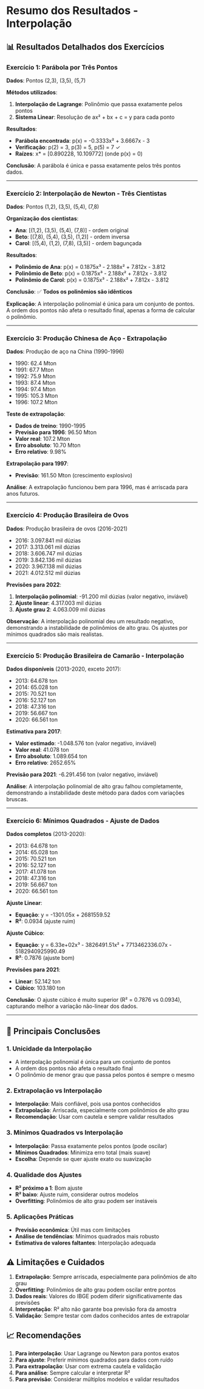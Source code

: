 # Resumo dos Resultados - Interpolação

## 📊 Resultados Detalhados dos Exercícios

### Exercício 1: Parábola por Três Pontos

**Dados**: Pontos (2,3), (3,5), (5,7)

**Métodos utilizados**:
1. **Interpolação de Lagrange**: Polinômio que passa exatamente pelos pontos
2. **Sistema Linear**: Resolução de ax² + bx + c = y para cada ponto

**Resultados**:
- **Parábola encontrada**: p(x) = -0.3333x² + 3.6667x - 3
- **Verificação**: p(2) = 3, p(3) = 5, p(5) = 7 ✓
- **Raízes**: x* = [0.890228, 10.109772] (onde p(x) = 0)

**Conclusão**: A parábola é única e passa exatamente pelos três pontos dados.

---

### Exercício 2: Interpolação de Newton - Três Cientistas

**Dados**: Pontos (1,2), (3,5), (5,4), (7,8)

**Organização dos cientistas**:
- **Ana**: [(1,2), (3,5), (5,4), (7,8)] - ordem original
- **Beto**: [(7,8), (5,4), (3,5), (1,2)] - ordem inversa  
- **Carol**: [(5,4), (1,2), (7,8), (3,5)] - ordem bagunçada

**Resultados**:
- **Polinômio de Ana**: p(x) = 0.1875x³ - 2.188x² + 7.812x - 3.812
- **Polinômio de Beto**: p(x) = 0.1875x³ - 2.188x² + 7.812x - 3.812
- **Polinômio de Carol**: p(x) = 0.1875x³ - 2.188x² + 7.812x - 3.812

**Conclusão**: ✅ **Todos os polinômios são idênticos**

**Explicação**: A interpolação polinomial é única para um conjunto de pontos. A ordem dos pontos não afeta o resultado final, apenas a forma de calcular o polinômio.

---

### Exercício 3: Produção Chinesa de Aço - Extrapolação

**Dados**: Produção de aço na China (1990-1996)
- 1990: 62.4 Mton
- 1991: 67.7 Mton
- 1992: 75.9 Mton
- 1993: 87.4 Mton
- 1994: 97.4 Mton
- 1995: 105.3 Mton
- 1996: 107.2 Mton

**Teste de extrapolação**:
- **Dados de treino**: 1990-1995
- **Previsão para 1996**: 96.50 Mton
- **Valor real**: 107.2 Mton
- **Erro absoluto**: 10.70 Mton
- **Erro relativo**: 9.98%

**Extrapolação para 1997**:
- **Previsão**: 161.50 Mton (crescimento explosivo)

**Análise**: A extrapolação funcionou bem para 1996, mas é arriscada para anos futuros.

---

### Exercício 4: Produção Brasileira de Ovos

**Dados**: Produção brasileira de ovos (2016-2021)
- 2016: 3.097.841 mil dúzias
- 2017: 3.313.061 mil dúzias
- 2018: 3.606.747 mil dúzias
- 2019: 3.842.136 mil dúzias
- 2020: 3.967.138 mil dúzias
- 2021: 4.012.512 mil dúzias

**Previsões para 2022**:
1. **Interpolação polinomial**: -91.200 mil dúzias (valor negativo, inviável)
2. **Ajuste linear**: 4.317.003 mil dúzias
3. **Ajuste grau 2**: 4.063.009 mil dúzias

**Observação**: A interpolação polinomial deu um resultado negativo, demonstrando a instabilidade de polinômios de alto grau. Os ajustes por mínimos quadrados são mais realistas.

---

### Exercício 5: Produção Brasileira de Camarão - Interpolação

**Dados disponíveis** (2013-2020, exceto 2017):
- 2013: 64.678 ton
- 2014: 65.028 ton
- 2015: 70.521 ton
- 2016: 52.127 ton
- 2018: 47.316 ton
- 2019: 56.667 ton
- 2020: 66.561 ton

**Estimativa para 2017**:
- **Valor estimado**: -1.048.576 ton (valor negativo, inviável)
- **Valor real**: 41.078 ton
- **Erro absoluto**: 1.089.654 ton
- **Erro relativo**: 2652.65%

**Previsão para 2021**: -6.291.456 ton (valor negativo, inviável)

**Análise**: A interpolação polinomial de alto grau falhou completamente, demonstrando a instabilidade deste método para dados com variações bruscas.

---

### Exercício 6: Mínimos Quadrados - Ajuste de Dados

**Dados completos** (2013-2020):
- 2013: 64.678 ton
- 2014: 65.028 ton
- 2015: 70.521 ton
- 2016: 52.127 ton
- 2017: 41.078 ton
- 2018: 47.316 ton
- 2019: 56.667 ton
- 2020: 66.561 ton

**Ajuste Linear**:
- **Equação**: y = -1301.05x + 2681559.52
- **R²**: 0.0934 (ajuste ruim)

**Ajuste Cúbico**:
- **Equação**: y = 6.33e+02x³ - 3826491.51x² + 7713462336.07x - 5182940925990.49
- **R²**: 0.7876 (ajuste bom)

**Previsões para 2021**:
- **Linear**: 52.142 ton
- **Cúbico**: 103.180 ton

**Conclusão**: O ajuste cúbico é muito superior (R² = 0.7876 vs 0.0934), capturando melhor a variação não-linear dos dados.

---

## 🎯 Principais Conclusões

### 1. Unicidade da Interpolação
- A interpolação polinomial é única para um conjunto de pontos
- A ordem dos pontos não afeta o resultado final
- O polinômio de menor grau que passa pelos pontos é sempre o mesmo

### 2. Extrapolação vs Interpolação
- **Interpolação**: Mais confiável, pois usa pontos conhecidos
- **Extrapolação**: Arriscada, especialmente com polinômios de alto grau
- **Recomendação**: Usar com cautela e sempre validar resultados

### 3. Mínimos Quadrados vs Interpolação
- **Interpolação**: Passa exatamente pelos pontos (pode oscilar)
- **Mínimos Quadrados**: Minimiza erro total (mais suave)
- **Escolha**: Depende se quer ajuste exato ou suavização

### 4. Qualidade dos Ajustes
- **R² próximo a 1**: Bom ajuste
- **R² baixo**: Ajuste ruim, considerar outros modelos
- **Overfitting**: Polinômios de alto grau podem ser instáveis

### 5. Aplicações Práticas
- **Previsão econômica**: Útil mas com limitações
- **Análise de tendências**: Mínimos quadrados mais robusto
- **Estimativa de valores faltantes**: Interpolação adequada

## ⚠️ Limitações e Cuidados

1. **Extrapolação**: Sempre arriscada, especialmente para polinômios de alto grau
2. **Overfitting**: Polinômios de alto grau podem oscilar entre pontos
3. **Dados reais**: Valores do IBGE podem diferir significativamente das previsões
4. **Interpretação**: R² alto não garante boa previsão fora da amostra
5. **Validação**: Sempre testar com dados conhecidos antes de extrapolar

## 📈 Recomendações

1. **Para interpolação**: Usar Lagrange ou Newton para pontos exatos
2. **Para ajuste**: Preferir mínimos quadrados para dados com ruído
3. **Para extrapolação**: Usar com extrema cautela e validação
4. **Para análise**: Sempre calcular e interpretar R²
5. **Para previsão**: Considerar múltiplos modelos e validar resultados
